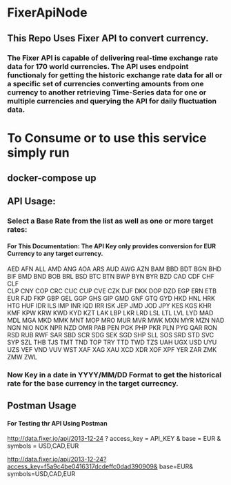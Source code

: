 # FixerApiNode

## This Repo Uses Fixer API to convert currency.

### The Fixer API is capable of delivering real-time exchange rate data for 170 world currencies. The API uses endpoint functionaly for getting the historic exchange rate data for all or a specific set of currencies converting amounts from one currency to another retrieving Time-Series data for one or multiple currencies and querying the API for daily fluctuation data.

# To Consume or to use this service simply run

## docker-compose up

## API Usage:

### Select a Base Rate from the list as well as one or more target rates:

#### For This Documentation: The API Key only provides conversion for EUR Currency to any target currency.

AED
AFN
ALL
AMD
ANG
AOA
ARS
AUD
AWG
AZN
BAM
BBD
BDT
BGN
BHD
BIF
BMD
BND
BOB
BRL
BSD
BTC
BTN
BWP
BYN
BYR
BZD
CAD
CDF
CHF
CLF  
CLP
CNY
COP
CRC
CUC
CUP
CVE
CZK
DJF
DKK
DOP
DZD
EGP
ERN
ETB
EUR
FJD
FKP
GBP
GEL
GGP
GHS
GIP
GMD
GNF
GTQ
GYD
HKD
HNL
HRK
HTG
HUF
IDR
ILS
IMP
INR
IQD
IRR
ISK
JEP
JMD
JOD
JPY
KES
KGS
KHR
KMF
KPW
KRW
KWD
KYD
KZT
LAK
LBP
LKR
LRD
LSL
LTL
LVL
LYD
MAD
MDL
MGA
MKD
MMK
MNT
MOP
MRO
MUR
MVR
MWK
MXN
MYR
MZN
NAD
NGN
NIO
NOK
NPR
NZD
OMR
PAB
PEN
PGK
PHP
PKR
PLN
PYG
QAR
RON
RSD
RUB
RWF
SAR
SBD
SCR
SDG
SEK
SGD
SHP
SLL
SOS
SRD
STD
SVC
SYP
SZL
THB
TJS
TMT
TND
TOP
TRY
TTD
TWD
TZS
UAH
UGX
USD
UYU
UZS
VEF
VND
VUV
WST
XAF
XAG
XAU
XCD
XDR
XOF
XPF
YER
ZAR
ZMK
ZMW
ZWL

### Now Key in a date in YYYY/MM/DD Format to get the historical rate for the base currency in the target currecncy.

## Postman Usage

#### For Testing thr API Using Postman
http://data.fixer.io/api/2013-12-24
? access_key = API_KEY
& base = EUR
& symbols = USD,CAD,EUR


http://data.fixer.io/api/2013-12-24?access_key=f5a9c4be0416317dcdeffc0dad390909& base=EUR& symbols=USD,CAD,EUR